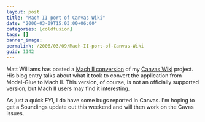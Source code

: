 ```yaml
---
layout: post
title: "Mach II port of Canvas Wiki"
date: "2006-03-09T15:03:00+06:00"
categories: [coldfusion]
tags: []
banner_image: 
permalink: /2006/03/09/Mach-II-port-of-Canvas-Wiki
guid: 1142
---
```


Matt Williams has posted a <a href="http://mattw.mxdj.com/canvas_wiki_using_mach_ii.htm">Mach II conversion</a> of my <a href="http://ray.camdenfamily.com/projects/canvas">Canvas Wiki</a> project. His blog entry talks about what it took to convert the application from Model-Glue to Mach II. This version, of course, is not an officially supported version, but Mach II users may find it interesting. 

As just a quick FYI, I do have some bugs reported in Canvas. I'm hoping to get a Soundings update out this weekend and will then work on the Cavas issues.